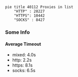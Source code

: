 
```mermaid
pie title 40112 Proxies in list
    "HTTP" : 28227
    "HTTPS": 10442
    "SOCKS" : 8427
```

### Some Info
#### Average Timeout

- mixed: 4.0s
- http: 2.2s
- https: 8.1s
- socks: 6.5s